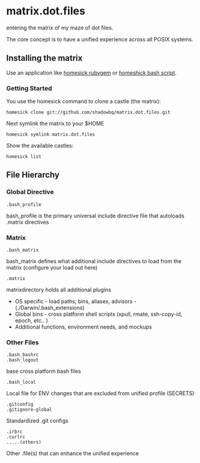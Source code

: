matrix.dot.files
================

entering the matrix of my maze of dot files. 

The core concept is to have a unified experience across all POSIX systems.

## Installing the matrix

Use an application like [homesick rubygem](https://github.com/technicalpickles/homesick) or [homeshick bash script](https://github.com/andsens/homeshick).

### Getting Started

You use the homesick command to clone a castle (the matrix):

```shell
homesick clone git://github.com/shadowbq/matrix.dot.files.git
```

Next symlink the matrix to your $HOME

```shell
homesick symlink matrix.dot.files
```

Show the available castles:

```shell
homesick list
```

## File Hierarchy

### Global Directive

```
.bash_profile
```

bash_profile is the primary universal include directive file that autoloads .matrix directives 


### Matrix

```
.bash_matrix
```
bash_matrix defines what additional include directives to load from the matrix (configure your load out here)

```
.matrix 
```
matrixdirectory holds all additional plugins 

* OS specific - load paths, bins, aliases, advisors
              - (./Darwin/.bash_extensions)
* Global bins - cross platform shell scripts (xpull, rmate, ssh-copy-id, epoch, etc.. )
* Additional functions, environment needs, and mockups

### Other Files

```
.bash_bashrc
.bash_logout
```

base cross platform bash files

```
.bash_local 
```

Local file for ENV changes that are excluded from unified profile (SECRETS)

```
.gitconfig
.gitignore-global
```

Standardized .git configs 

```
.irbrc
.curlrc
.....(others)
```

Other .file(s) that can enhance the unified experience



